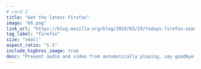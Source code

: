 ```yaml
---
# card 2
title: "Get the latest Firefox"
image: "66.png"
link_url: "https://blog.mozilla.org/blog/2019/03/19/todays-firefox-aims-to-reduce-your-online-annoyances/?utm_source=www.mozilla.org&utm_medium=referral&utm_campaign=homepage&utm_content=card"
tag_label: "Firefox"
size: "small"
aspect_ratio: "1-1"
include_highres_image: true
desc: "Prevent audio and video from automatically playing, say goodbye to jumpy pages, and find what you're looking for across all your tabs."
---
```

